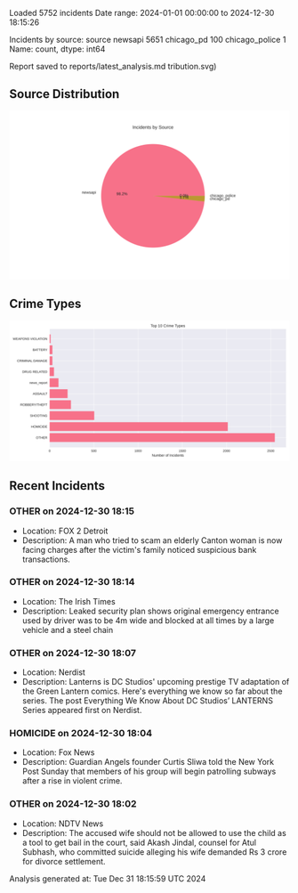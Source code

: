 
Loaded 5752 incidents
Date range: 2024-01-01 00:00:00 to 2024-12-30 18:15:26

Incidents by source:
source
newsapi           5651
chicago_pd         100
chicago_police       1
Name: count, dtype: int64

Report saved to reports/latest_analysis.md
tribution.svg)

## Source Distribution
![Source Distribution](images/source_distribution.svg)

## Crime Types
![Crime Types](images/crime_types.svg)

## Recent Incidents

### OTHER on 2024-12-30 18:15
- Location: FOX 2 Detroit
- Description: A man who tried to scam an elderly Canton woman is now facing charges after the victim's family noticed suspicious bank transactions.


### OTHER on 2024-12-30 18:14
- Location: The Irish Times
- Description: Leaked security plan shows original emergency entrance used by driver was to be 4m wide and blocked at all times by a large vehicle and a steel chain


### OTHER on 2024-12-30 18:07
- Location: Nerdist
- Description: Lanterns is DC Studios' upcoming prestige TV adaptation of the Green Lantern comics. Here's everything we know so far about the series.
The post Everything We Know About DC Studios’ LANTERNS Series appeared first on Nerdist.


### HOMICIDE on 2024-12-30 18:04
- Location: Fox News
- Description: Guardian Angels founder Curtis Sliwa told the New York Post Sunday that members of his group will begin patrolling subways after a rise in violent crime.


### OTHER on 2024-12-30 18:02
- Location: NDTV News
- Description: The accused wife should not be allowed to use the child as a tool to get bail in the court, said Akash Jindal, counsel for Atul Subhash, who committed suicide alleging his wife demanded Rs 3 crore for divorce settlement.

Analysis generated at: Tue Dec 31 18:15:59 UTC 2024
